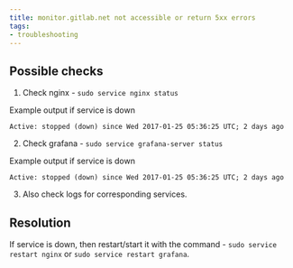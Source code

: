 ```yaml
---
title: monitor.gitlab.net not accessible or return 5xx errors
tags:
- troubleshooting
---
```



## Possible checks

1. Check nginx - `sudo service nginx status`

Example output if service is down

```
Active: stopped (down) since Wed 2017-01-25 05:36:25 UTC; 2 days ago
```

2. Check grafana - `sudo service grafana-server status`

Example output if service is down

```
Active: stopped (down) since Wed 2017-01-25 05:36:25 UTC; 2 days ago
```

3. Also check logs for corresponding services.

## Resolution

If service is down, then restart/start it with the command - `sudo service restart nginx` or `sudo service restart grafana`.
